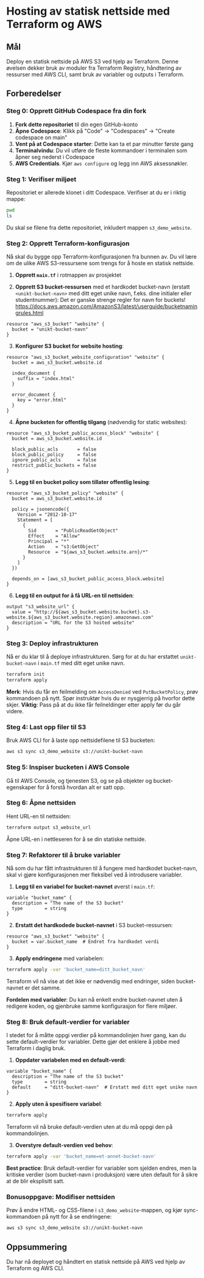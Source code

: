 # Hosting av statisk nettside med Terraform og AWS

## Mål
Deploy en statisk nettside på AWS S3 ved hjelp av Terraform. Denne øvelsen dekker bruk av moduler fra Terraform Registry, håndtering av ressurser med AWS CLI, samt bruk av variabler og outputs i Terraform.

## Forberedelser

### Steg 0: Opprett GitHub Codespace fra din fork

1. **Fork dette repositoriet** til din egen GitHub-konto
2. **Åpne Codespace**: Klikk på "Code" → "Codespaces" → "Create codespace on main"
3. **Vent på at Codespace starter**: Dette kan ta et par minutter første gang
4. **Terminalvindu**: Du vil utføre de fleste kommandoer i terminalen som åpner seg nederst i Codespace
5. **AWS Credentials**. Kjør `aws configure` og legg inn AWS aksessnøkler. 


### Steg 1: Verifiser miljøet

Repositoriet er allerede klonet i ditt Codespace. Verifiser at du er i riktig mappe:

```bash
pwd
ls
```

Du skal se filene fra dette repositoriet, inkludert mappen `s3_demo_website`. 

### Steg 2: Opprett Terraform-konfigurasjon

Nå skal du bygge opp Terraform-konfigurasjonen fra bunnen av. Du vil lære om de ulike AWS S3-ressursene som trengs for å hoste en statisk nettside.

1. **Opprett `main.tf`** i rotmappen av prosjektet

2. **Opprett S3 bucket-ressursen** med et hardkodet bucket-navn (erstatt `<unikt-bucket-navn>` med ditt eget unike navn, f.eks. dine initialer eller studentnummer):
Det er ganske strenge regler for navn for buckets! https://docs.aws.amazon.com/AmazonS3/latest/userguide/bucketnamingrules.html

```hcl
resource "aws_s3_bucket" "website" {
  bucket = "unikt-bucket-navn"
}
```

3. **Konfigurer S3 bucket for website hosting**:

```hcl
resource "aws_s3_bucket_website_configuration" "website" {
  bucket = aws_s3_bucket.website.id

  index_document {
    suffix = "index.html"
  }

  error_document {
    key = "error.html"
  }
}
```

4. **Åpne bucketen for offentlig tilgang** (nødvendig for static websites):

```hcl
resource "aws_s3_bucket_public_access_block" "website" {
  bucket = aws_s3_bucket.website.id

  block_public_acls       = false
  block_public_policy     = false
  ignore_public_acls      = false
  restrict_public_buckets = false
}
```

5. **Legg til en bucket policy som tillater offentlig lesing**:

```hcl
resource "aws_s3_bucket_policy" "website" {
  bucket = aws_s3_bucket.website.id

  policy = jsonencode({
    Version = "2012-10-17"
    Statement = [
      {
        Sid       = "PublicReadGetObject"
        Effect    = "Allow"
        Principal = "*"
        Action    = "s3:GetObject"
        Resource  = "${aws_s3_bucket.website.arn}/*"
      }
    ]
  })

  depends_on = [aws_s3_bucket_public_access_block.website]
}
```

6. **Legg til en output for å få URL-en til nettsiden**:

```hcl
output "s3_website_url" {
  value = "http://${aws_s3_bucket.website.bucket}.s3-website.${aws_s3_bucket.website.region}.amazonaws.com"
  description = "URL for the S3 hosted website"
}
```

### Steg 3: Deploy infrastrukturen

Nå er du klar til å deploye infrastrukturen. Sørg for at du har erstattet `unikt-bucket-navn` i `main.tf` med ditt eget unike navn.

```bash
terraform init
terraform apply
```

**Merk**: Hvis du får en feilmelding om `AccessDenied` ved `PutBucketPolicy`, prøv kommandoen på nytt. Spør instruktør hvis du er nysgjerrig på hvorfor dette skjer.
**Viktig**: Pass på at du ikke får feilneldinger etter apply før du går videre.

### Steg 4: Last opp filer til S3


Bruk AWS CLI for å laste opp nettsidefilene til S3 bucketen:

```bash
aws s3 sync s3_demo_website s3://unikt-bucket-navn
```

### Steg 5: Inspiser bucketen i AWS Console

Gå til AWS Console, og tjenesten S3, og se på objekter og bucket-egenskaper for å forstå hvordan alt er satt opp.

### Steg 6: Åpne nettsiden

Hent URL-en til nettsiden:

```bash
terraform output s3_website_url
```

Åpne URL-en i nettleseren for å se din statiske nettside.

### Steg 7: Refaktorer til å bruke variabler

Nå som du har fått infrastrukturen til å fungere med hardkodet bucket-navn, skal vi gjøre konfigurasjonen mer fleksibel ved å introdusere variabler.

1. **Legg til en variabel for bucket-navnet** øverst i `main.tf`:

```hcl
variable "bucket_name" {
  description = "The name of the S3 bucket"
  type        = string
}
```

2. **Erstatt det hardkodede bucket-navnet** i S3 bucket-ressursen:

```hcl
resource "aws_s3_bucket" "website" {
  bucket = var.bucket_name  # Endret fra hardkodet verdi
}
```

3. **Apply endringene** med variabelen:

```bash
terraform apply -var 'bucket_name=ditt_bucket_navn'
```

Terraform vil nå vise at det ikke er nødvendig med endringer, siden bucket-navnet er det samme.

**Fordelen med variabler**: Du kan nå enkelt endre bucket-navnet uten å redigere koden, og gjenbruke samme konfigurasjon for flere miljøer.

### Steg 8: Bruk default-verdier for variabler

I stedet for å måtte oppgi verdier på kommandolinjen hver gang, kan du sette default-verdier for variabler. Dette gjør det enklere å jobbe med Terraform i daglig bruk.

1. **Oppdater variabelen med en default-verdi**:

```hcl
variable "bucket_name" {
  description = "The name of the S3 bucket"
  type        = string
  default     = "ditt-bucket-navn"  # Erstatt med ditt eget unike navn
}
```

2. **Apply uten å spesifisere variabel**:

```bash
terraform apply
```

Terraform vil nå bruke default-verdien uten at du må oppgi den på kommandolinjen.

3. **Overstyre default-verdien ved behov**:

```bash
terraform apply -var 'bucket_name=et-annet-bucket-navn'
```

**Best practice**: Bruk default-verdier for variabler som sjelden endres, men la kritiske verdier (som bucket-navn i produksjon) være uten default for å sikre at de blir eksplisitt satt.

### Bonusoppgave: Modifiser nettsiden

Prøv å endre HTML- og CSS-filene i `s3_demo_website`-mappen, og kjør sync-kommandoen på nytt for å se endringene:

```bash
aws s3 sync s3_demo_website s3://unikt-bucket-navn
```

## Oppsummering

Du har nå deployet og håndtert en statisk nettside på AWS ved hjelp av Terraform og AWS CLI.
